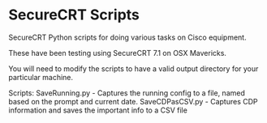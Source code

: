 SecureCRT Scripts
==================
SecureCRT Python scripts for doing various tasks on Cisco equipment.

These have been testing using SecureCRT 7.1 on OSX Mavericks.

You will need to modify the scripts to have a valid output directory for your particular machine.

Scripts:
SaveRunning.py - Captures the running config to a file, named based on the prompt and current date.
SaveCDPasCSV.py - Captures CDP information and saves the important info to a CSV file
